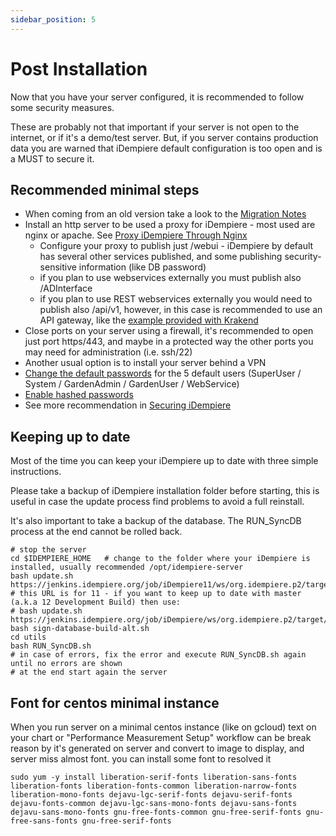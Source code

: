 ```yaml
---
sidebar_position: 5
---
```


# Post Installation

Now that you have your server configured, it is recommended to follow some security measures.

These are probably not that important if your server is not open to the internet, or if it's a demo/test server. But, if you server contains production data you are warned that iDempiere default configuration is too open and is a MUST to secure it.

## Recommended minimal steps

- When coming from an old version take a look to the [Migration Notes](https://wiki.idempiere.org/en/Migration_Notes)
- Install an http server to be used a proxy for iDempiere - most used are nginx or apache. See [Proxy iDempiere Through Nginx](https://wiki.idempiere.org/en/Proxy_iDempiere_Through_Nginx)
    - Configure your proxy to publish just /webui - iDempiere by default has several other services published, and some publishing security-sensitive information (like DB password)
    - if you plan to use webservices externally you must publish also /ADInterface
    - if you plan to use REST webservices externally you would need to publish also /api/v1, however, in this case is recommended to use an API gateway, like the [example provided with Krakend](https://wiki.idempiere.org/en/Proxy_iDempiere-Rest_Through_KrakenD)
- Close ports on your server using a firewall, it's recommended to open just port https/443, and maybe in a protected way the other ports you may need for administration (i.e. ssh/22)
- Another usual option is to install your server behind a VPN
- [Change the default passwords](https://wiki.idempiere.org/en/Reset_Password_(Form_ID-200001)) for the 5 default users (SuperUser / System / GardenAdmin / GardenUser / WebService)
- [Enable hashed passwords](https://wiki.idempiere.org/en/Convert_passwords_to_hashes_(Process_ID-53259))
- See more recommendation in [Securing iDempiere](https://wiki.idempiere.org/en/Securing_iDempiere#initial_steps)

## Keeping up to date

Most of the time you can keep your iDempiere up to date with three simple instructions.

Please take a backup of iDempiere installation folder before starting, this is useful in case the update process find problems to avoid a full reinstall.

It's also important to take a backup of the database. The RUN_SyncDB process at the end cannot be rolled back.

```shell
# stop the server
cd $IDEMPIERE_HOME   # change to the folder where your iDempiere is installed, usually recommended /opt/idempiere-server
bash update.sh https://jenkins.idempiere.org/job/iDempiere11/ws/org.idempiere.p2/target/repository/
# this URL is for 11 - if you want to keep up to date with master (a.k.a 12 Development Build) then use:
# bash update.sh https://jenkins.idempiere.org/job/iDempiere/ws/org.idempiere.p2/target/repository/
bash sign-database-build-alt.sh
cd utils
bash RUN_SyncDB.sh
# in case of errors, fix the error and execute RUN_SyncDB.sh again until no errors are shown
# at the end start again the server
```

## Font for centos minimal instance

When you run server on a minimal centos instance (like on gcloud) text on your chart or "Performance Measurement Setup" workflow can be break reason by it's generated on server and convert to image to display, and server miss almost font. you can install some font to resolved it

```shell
sudo yum -y install liberation-serif-fonts liberation-sans-fonts liberation-fonts liberation-fonts-common liberation-narrow-fonts liberation-mono-fonts dejavu-lgc-serif-fonts dejavu-serif-fonts dejavu-fonts-common dejavu-lgc-sans-mono-fonts dejavu-sans-fonts dejavu-sans-mono-fonts gnu-free-fonts-common gnu-free-serif-fonts gnu-free-sans-fonts gnu-free-serif-fonts
```